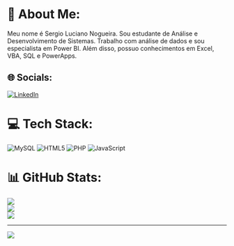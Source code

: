 # 💫 About Me:
Meu nome é Sergio Luciano Nogueira. Sou estudante de Análise e Desenvolvimento de Sistemas. Trabalho com análise de dados e sou especialista em Power BI. Além disso, possuo conhecimentos em Excel, VBA, SQL e PowerApps.


## 🌐 Socials:
[![LinkedIn](https://img.shields.io/badge/LinkedIn-%230077B5.svg?logo=linkedin&logoColor=white)](https://linkedin.com/in/https://www.linkedin.com/in/sergio-l-nogueira-nogueira-4b339426a?utm_source=share&utm_campaign=share_via&utm_content=profile&utm_medium=android_app) 

# 💻 Tech Stack:
![MySQL](https://img.shields.io/badge/mysql-4479A1.svg?style=flat&logo=mysql&logoColor=white) ![HTML5](https://img.shields.io/badge/html5-%23E34F26.svg?style=flat&logo=html5&logoColor=white) ![PHP](https://img.shields.io/badge/php-%23777BB4.svg?style=flat&logo=php&logoColor=white) ![JavaScript](https://img.shields.io/badge/javascript-%23323330.svg?style=flat&logo=javascript&logoColor=%23F7DF1E)
# 📊 GitHub Stats:
![](https://github-readme-stats.vercel.app/api?username=SergioCodeProjects&theme=vue-dark&hide_border=false&include_all_commits=true&count_private=false)<br/>
![](https://github-readme-streak-stats.herokuapp.com/?user=SergioCodeProjects&theme=vue-dark&hide_border=false)<br/>
![](https://github-readme-stats.vercel.app/api/top-langs/?username=SergioCodeProjects&theme=vue-dark&hide_border=false&include_all_commits=true&count_private=false&layout=compact)

---
[![](https://visitcount.itsvg.in/api?id=SergioCodeProjects&icon=0&color=0)](https://visitcount.itsvg.in)

<!-- Proudly created with GPRM ( https://gprm.itsvg.in ) -->